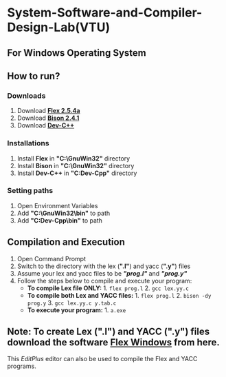 
# System-Software-and-Compiler-Design-Lab(VTU)

## For Windows Operating System

## How to run?
### Downloads
1. Download [**Flex 2.5.4a**](http://gnuwin32.sourceforge.net/packages/flex.htm)
2. Download [**Bison 2.4.1**](http://gnuwin32.sourceforge.net/packages/bison.htm)
3. Download [**Dev-C++**](https://sourceforge.net/projects/orwelldevcpp/)
### Installations
1. Install **Flex** in **"C:\GnuWin32"** directory
2. Install **Bison** in **"C:\GnuWin32"** directory
3. Install **Dev-C++** in **"C:Dev-Cpp"** directory
### Setting paths
1. Open Environment Variables
2. Add **"C:\GnuWin32\bin"** to path
3. Add **"C:Dev-Cpp\bin"** to path

## Compilation and Execution
1. Open Command Prompt
2. Switch to the directory with the lex (**".l"**) and yacc (**".y"**) files
3. Assume your lex and yacc files to be ***"prog.l"*** and ***"prog.y"***
4. Follow the steps below to compile and execute your program:
	- **To compile Lex file ONLY:**
				1.  `flex prog.l`
				2. `gcc lex.yy.c`
	- **To compile both Lex and YACC files:**
				1. `flex prog.l`
				2. `bison -dy prog.y`
				3. `gcc lex.yy.c y.tab.c`
	- **To execute your program:**
				1. `a.exe`

## Note: To create Lex (".l") and YACC (".y") files download the software [Flex Windows](https://drive.google.com/file/d/0B9D4jOdpRzZHNTVraV9rX280R0E/view) from here. 
This *EditPlus* editor can also be used to compile the Flex and YACC programs.